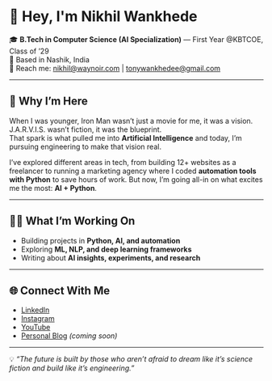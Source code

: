 # 👋 Hey, I'm Nikhil Wankhede  

🎓 **B.Tech in Computer Science (AI Specialization)** — First Year @KBTCOE, Class of ’29  
📍 Based in Nashik, India  
📧 Reach me: nikhil@waynoir.com | tonywankhedee@gmail.com  

---

## 🚀 Why I’m Here  
When I was younger, Iron Man wasn’t just a movie for me, it was a vision.  
J.A.R.V.I.S. wasn’t fiction, it was the blueprint.  
That spark is what pulled me into **Artificial Intelligence** and today, I’m pursuing engineering to make that vision real.  

I’ve explored different areas in tech, from building 12+ websites as a freelancer to running a marketing agency where I coded **automation tools with Python** to save hours of work. But now, I’m going all-in on what excites me the most: **AI + Python**.  

---

## 🧑‍💻 What I’m Working On  
- Building projects in **Python, AI, and automation**  
- Exploring **ML, NLP, and deep learning frameworks**  
- Writing about **AI insights, experiments, and research**  

---

## 🌐 Connect With Me  
- [LinkedIn](https://linkedin.com/in/nikhilwankhedee)  
- [Instagram](https://instagram.com/yourhandle)  
- [YouTube](https://youtube.com/@yourchannel)  
- [Personal Blog](https://nikhil.is-a.dev) *(coming soon)*  

---

💡 *“The future is built by those who aren’t afraid to dream like it’s science fiction and build like it’s engineering.”*  
